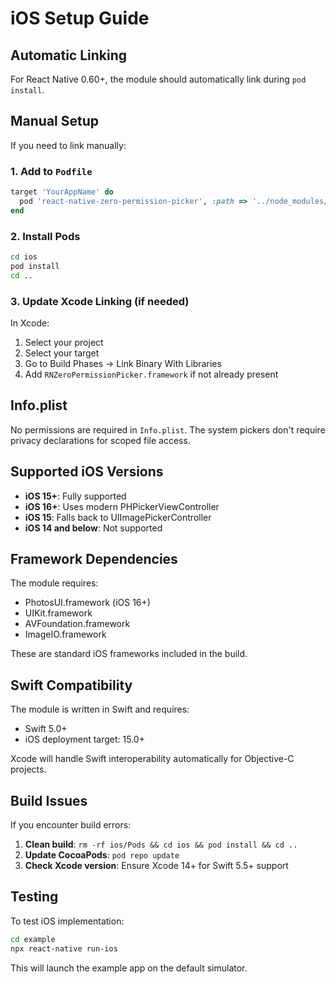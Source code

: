 # iOS Setup Guide

## Automatic Linking

For React Native 0.60+, the module should automatically link during `pod install`.

## Manual Setup

If you need to link manually:

### 1. Add to `Podfile`

```ruby
target 'YourAppName' do
  pod 'react-native-zero-permission-picker', :path => '../node_modules/react-native-zero-permission-picker'
end
```

### 2. Install Pods

```bash
cd ios
pod install
cd ..
```

### 3. Update Xcode Linking (if needed)

In Xcode:
1. Select your project
2. Select your target
3. Go to Build Phases → Link Binary With Libraries
4. Add `RNZeroPermissionPicker.framework` if not already present

## Info.plist

No permissions are required in `Info.plist`. The system pickers don't require privacy declarations for scoped file access.

## Supported iOS Versions

- **iOS 15+**: Fully supported
- **iOS 16+**: Uses modern PHPickerViewController
- **iOS 15**: Falls back to UIImagePickerController
- **iOS 14 and below**: Not supported

## Framework Dependencies

The module requires:
- PhotosUI.framework (iOS 16+)
- UIKit.framework
- AVFoundation.framework
- ImageIO.framework

These are standard iOS frameworks included in the build.

## Swift Compatibility

The module is written in Swift and requires:
- Swift 5.0+
- iOS deployment target: 15.0+

Xcode will handle Swift interoperability automatically for Objective-C projects.

## Build Issues

If you encounter build errors:

1. **Clean build**: `rm -rf ios/Pods && cd ios && pod install && cd ..`
2. **Update CocoaPods**: `pod repo update`
3. **Check Xcode version**: Ensure Xcode 14+ for Swift 5.5+ support

## Testing

To test iOS implementation:

```bash
cd example
npx react-native run-ios
```

This will launch the example app on the default simulator.

